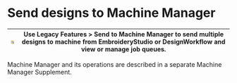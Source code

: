 # Send designs to Machine Manager

| ![SendToMachineManager.png](assets/SendToMachineManager.png) | Use Legacy Features > Send to Machine Manager to send multiple designs to machine from EmbroideryStudio or DesignWorkflow and view or manage job queues. |
| ------------------------------------------------------------ | -------------------------------------------------------------------------------------------------------------------------------------------------------- |

Machine Manager and its operations are described in a separate Machine Manager Supplement.
